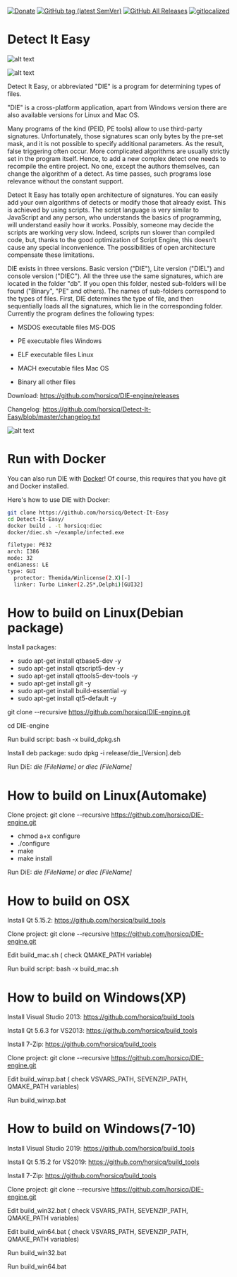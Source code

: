 [![Donate](https://img.shields.io/badge/Donate-PayPal-green.svg)](https://www.paypal.com/cgi-bin/webscr?cmd=_s-xclick&hosted_button_id=NF3FBD3KHMXDN)
[![GitHub tag (latest SemVer)](https://img.shields.io/github/tag/horsicq/DIE-engine.svg)](http://ntinfo.biz)
[![GitHub All Releases](https://img.shields.io/github/downloads/horsicq/DIE-engine/total.svg)](http://ntinfo.biz)
[![gitlocalized ](https://gitlocalize.com/repo/4736/whole_project/badge.svg)](https://gitlocalize.com/repo/4736/whole_project?utm_source=badge)

Detect It Easy
==============

![alt text](https://github.com/horsicq/Detect-It-Easy/blob/master/mascots/3.02.png "Version")

![alt text](https://github.com/horsicq/Detect-It-Easy/blob/master/screenshot.jpg "Screenshot")

Detect It Easy, or abbreviated "DIE" is a program for determining types of files.

"DIE" is a cross-platform application, apart from Windows version there are also
available versions for Linux and Mac OS.

Many programs of the kind (PEID, PE tools) allow to use third-party signatures.
Unfortunately, those signatures scan only bytes by the pre-set mask, and it is
not possible to specify additional parameters. As the result, false triggering
often occur. More complicated algorithms are usually strictly set in the program
itself. Hence, to add a new complex detect one needs to recompile the entire
project. No one, except the authors themselves, can change the algorithm of
a detect. As time passes, such programs lose relevance without the constant support.

Detect It Easy has totally open architecture of signatures. You can easily
add your own algorithms of detects or modify those that already exist. This
is achieved by using scripts. The script language is very similar to JavaScript
and any person, who understands the basics of programming, will understand easily
how it works. Possibly, someone may decide the scripts are working very slow.
Indeed, scripts run slower than compiled code, but, thanks to the good optimization
of Script Engine, this doesn't cause any special inconvenience. The possibilities
of open architecture compensate these limitations.

DIE exists in three versions. Basic version ("DIE"), Lite version ("DIEL") and
console version ("DIEC"). All the three use the same signatures, which are located
in the folder "db". If you open this folder, nested sub-folders will be found
("Binary", "PE" and others). The names of sub-folders correspond to the types of files.
First, DIE determines the type of file, and then sequentially loads all the signatures,
which lie in the corresponding folder. Currently the program defines the following types:

* MSDOS executable files MS-DOS

* PE executable files Windows

* ELF executable files Linux

* MACH executable files Mac OS

* Binary all other files

Download: https://github.com/horsicq/DIE-engine/releases

Changelog: https://github.com/horsicq/Detect-It-Easy/blob/master/changelog.txt

![alt text](https://github.com/horsicq/Detect-It-Easy/blob/master/mascots/die.jpg "Mascot")


Run with Docker
=======

You can also run DIE with [Docker](https://www.docker.com/community-edition)! Of course, this requires that you have git and Docker installed.

Here's how to use DIE with Docker:

```bash
git clone https://github.com/horsicq/Detect-It-Easy
cd Detect-It-Easy/
docker build . -t horsicq:diec
docker/diec.sh ~/example/infected.exe

filetype: PE32
arch: I386
mode: 32
endianess: LE
type: GUI
  protector: Themida/Winlicense(2.X)[-]
  linker: Turbo Linker(2.25*,Delphi)[GUI32]
```

How to build on Linux(Debian package)
=======

Install packages:

- sudo apt-get install qtbase5-dev -y
- sudo apt-get install qtscript5-dev -y
- sudo apt-get install qttools5-dev-tools -y
- sudo apt-get install git -y
- sudo apt-get install build-essential -y
- sudo apt-get install qt5-default -y

git clone --recursive https://github.com/horsicq/DIE-engine.git

cd DIE-engine

Run build script: bash -x build_dpkg.sh

Install deb package: sudo dpkg -i release/die_[Version].deb

Run DiE: *die [FileName] or diec [FileName]*

How to build on Linux(Automake)
=======

Clone project: git clone --recursive https://github.com/horsicq/DIE-engine.git

- chmod a+x configure
- ./configure
- make
- make install

Run DiE: *die [FileName] or diec [FileName]*

How to build on OSX
=======

Install Qt 5.15.2: https://github.com/horsicq/build_tools

Clone project: git clone --recursive https://github.com/horsicq/DIE-engine.git

Edit build_mac.sh ( check QMAKE_PATH variable)

Run build script: bash -x build_mac.sh

How to build on Windows(XP)
=======

Install Visual Studio 2013: https://github.com/horsicq/build_tools

Install Qt 5.6.3 for VS2013: https://github.com/horsicq/build_tools

Install 7-Zip: https://github.com/horsicq/build_tools

Clone project: git clone --recursive https://github.com/horsicq/DIE-engine.git

Edit build_winxp.bat ( check VSVARS_PATH,  SEVENZIP_PATH, QMAKE_PATH variables)

Run build_winxp.bat

How to build on Windows(7-10)
=======

Install Visual Studio 2019: https://github.com/horsicq/build_tools

Install Qt 5.15.2 for VS2019: https://github.com/horsicq/build_tools

Install 7-Zip: https://github.com/horsicq/build_tools

Clone project: git clone --recursive https://github.com/horsicq/DIE-engine.git

Edit build_win32.bat ( check VSVARS_PATH,  SEVENZIP_PATH, QMAKE_PATH variables)

Edit build_win64.bat ( check VSVARS_PATH,  SEVENZIP_PATH, QMAKE_PATH variables)

Run build_win32.bat

Run build_win64.bat
